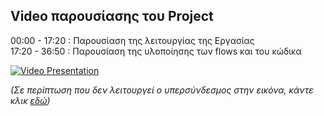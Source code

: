 ## Video παρουσίασης του Project

00:00 - 17:20 : Παρουσίαση της λειτουργίας της Εργασίας <br>
17:20 - 36:50 : Παρουσίαση της υλοποίησης των flows και του κώδικα

[![Video Presentation](http://img.youtube.com/vi/4sGzZPz3cPY/0.jpg)](http://www.youtube.com/watch?v=4sGzZPz3cPY "Internet & Applications")

*(Σε περίπτωση που δεν λειτουργεί ο υπερσύνδεσμος στην εικόνα, κάντε κλικ [εδώ](https://www.youtube.com/watch?v=4sGzZPz3cPY&feature=youtu.be))*
